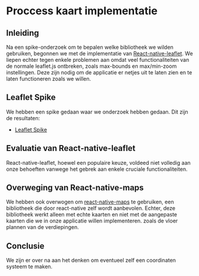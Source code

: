 # Proccess kaart implementatie

## Inleiding 

Na een spike-onderzoek om te bepalen welke bibliotheek we wilden gebruiken, begonnen we met de implementatie van [React-native-leaflet](https://github.com/pavel-corsaghin/react-native-leaflet/tree/main/android). We liepen echter tegen enkele problemen aan omdat veel functionaliteiten van de normale leaflet.js ontbreken, zoals max-bounds en max/min-zoom instellingen. Deze zijn nodig om de applicatie er netjes uit te laten zien en te laten functioneren zoals we willen. 

## Leaflet Spike

We hebben een spike gedaan waar we onderzoek hebben gedaan. Dit zijn de resultaten:
- [Leaflet Spike](https://github.com/Colleak/Documentation/blob/DEV/LeafletSpike.md)

## Evaluatie van React-native-leaflet 

React-native-leaflet, hoewel een populaire keuze, voldeed niet volledig aan onze behoeften vanwege het gebrek aan enkele cruciale functionaliteiten. 

## Overweging van React-native-maps

We hebben ook overwogen om [react-native-maps](https://github.com/react-native-maps/react-native-maps) te gebruiken, een bibliotheek die door react-native zelf wordt aanbevolen. Echter, deze bibliotheek werkt alleen met echte kaarten en niet met de aangepaste kaarten die we in onze applicatie willen implementeren. zoals de vloer plannen van de verdiepingen.

## Conclusie 

We zijn er over na aan het denken om eventueel zelf een coordinaten systeem te maken.
